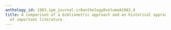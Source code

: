 ```yaml
---
anthology_id: 1983.ipm_journal-ir0anthology0volumeA19A3.4
title: A comparison of a bibliometric approach and an historical approach to the identification
  of important literature
---
```

